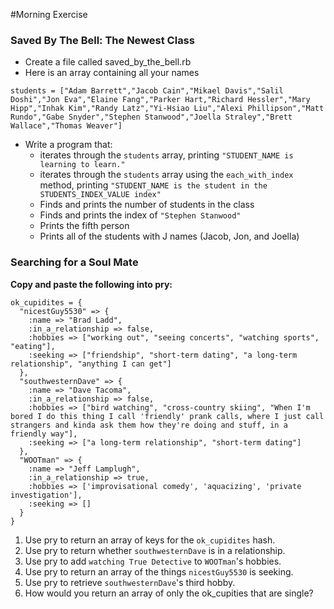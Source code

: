 #Morning Exercise

### Saved By The Bell: The Newest Class
- Create a file called saved_by_the_bell.rb
- Here is an array containing all your names
```
students = ["Adam Barrett","Jacob Cain","Mikael Davis","Salil Doshi","Jon Eva","Elaine Fang","Parker Hart,"Richard Hessler","Mary Hipp","Inhak Kim","Randy Latz","Yi-Hsiao Liu","Alexi Phillipson","Matt Rundo","Gabe Snyder","Stephen Stanwood","Joella Straley","Brett Wallace","Thomas Weaver"]
```
- Write a program that:
  - iterates through the `students` array, printing `"STUDENT_NAME is learning to learn."`
  - iterates through the `students` array using the `each_with_index` method, printing `"STUDENT_NAME is the student in the STUDENTS_INDEX_VALUE index"`
  - Finds and prints the number of students in the class
  - Finds and prints the index of `"Stephen Stanwood"`
  - Prints the fifth person
  - Prints all of the students with J names (Jacob, Jon, and Joella)

### Searching for a Soul Mate
**Copy and paste the following into pry:**

    ok_cupidites = {
      "nicestGuy5530" => {
        :name => "Brad Ladd",
        :in_a_relationship => false,
        :hobbies => ["working out", "seeing concerts", "watching sports", "eating"],
        :seeking => ["friendship", "short-term dating", "a long-term relationship", "anything I can get"]
      },
      "southwesternDave" => {
        :name => "Dave Tacoma",
        :in_a_relationship => false,
        :hobbies => ["bird watching", "cross-country skiing", "When I'm bored I do this thing I call 'friendly' prank calls, where I just call strangers and kinda ask them how they're doing and stuff, in a friendly way"],
        :seeking => ["a long-term relationship", "short-term dating"]
      },
      "WOOTman" => {
        :name => "Jeff Lamplugh",
        :in_a_relationship => true,
        :hobbies => ['improvisational comedy', 'aquacizing', 'private investigation'],
        :seeking => []
      }
    }

1. Use pry to return an array of keys for the `ok_cupidites` hash.
2. Use pry to return whether `southwesternDave` is in a relationship.
3. Use pry to add `watching True Detective` to `WOOTman`'s hobbies. 
4. Use pry to return an array of the things `nicestGuy5530` is seeking. 
5. Use pry to retrieve `southwesternDave`'s third hobby.
6. How would you return an array of only the ok_cupities that are single?
